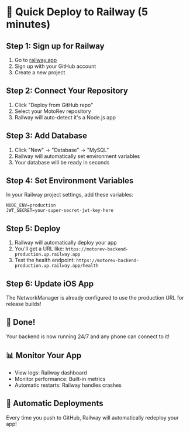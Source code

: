 # 🚀 Quick Deploy to Railway (5 minutes)

## Step 1: Sign up for Railway
1. Go to [railway.app](https://railway.app)
2. Sign up with your GitHub account
3. Create a new project

## Step 2: Connect Your Repository
1. Click "Deploy from GitHub repo"
2. Select your MotoRev repository
3. Railway will auto-detect it's a Node.js app

## Step 3: Add Database
1. Click "New" → "Database" → "MySQL"
2. Railway will automatically set environment variables
3. Your database will be ready in seconds

## Step 4: Set Environment Variables
In your Railway project settings, add these variables:
```
NODE_ENV=production
JWT_SECRET=your-super-secret-jwt-key-here
```

## Step 5: Deploy
1. Railway will automatically deploy your app
2. You'll get a URL like: `https://motorev-backend-production.up.railway.app`
3. Test the health endpoint: `https://motorev-backend-production.up.railway.app/health`

## Step 6: Update iOS App
The NetworkManager is already configured to use the production URL for release builds!

## 🎉 Done!
Your backend is now running 24/7 and any phone can connect to it!

## 📊 Monitor Your App
- View logs: Railway dashboard
- Monitor performance: Built-in metrics
- Automatic restarts: Railway handles crashes

## 🔄 Automatic Deployments
Every time you push to GitHub, Railway will automatically redeploy your app! 